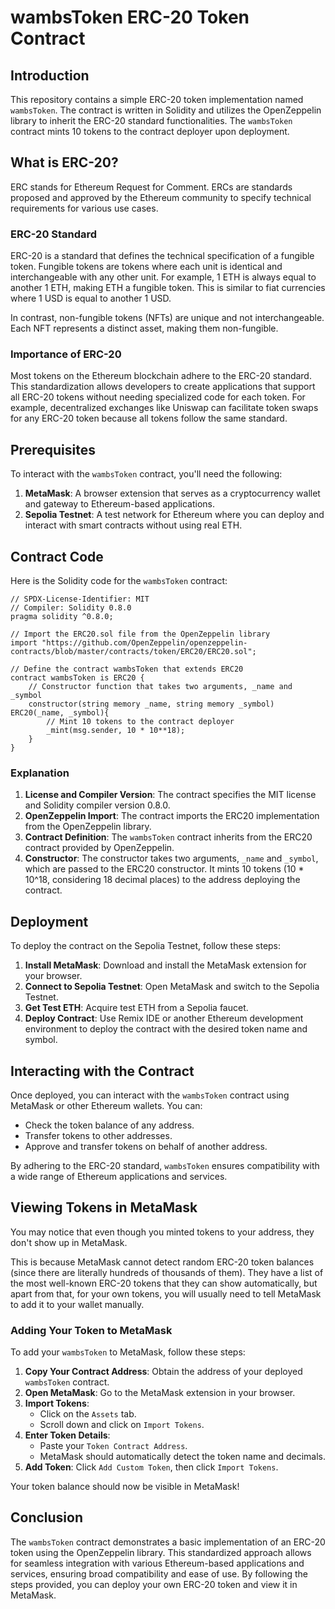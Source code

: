 # wambsToken ERC-20 Token Contract

## Introduction

This repository contains a simple ERC-20 token implementation named `wambsToken`. The contract is written in Solidity and utilizes the OpenZeppelin library to inherit the ERC-20 standard functionalities. The `wambsToken` contract mints 10 tokens to the contract deployer upon deployment.

## What is ERC-20?

ERC stands for Ethereum Request for Comment. ERCs are standards proposed and approved by the Ethereum community to specify technical requirements for various use cases.

### ERC-20 Standard

ERC-20 is a standard that defines the technical specification of a fungible token. Fungible tokens are tokens where each unit is identical and interchangeable with any other unit. For example, 1 ETH is always equal to another 1 ETH, making ETH a fungible token. This is similar to fiat currencies where 1 USD is equal to another 1 USD.

In contrast, non-fungible tokens (NFTs) are unique and not interchangeable. Each NFT represents a distinct asset, making them non-fungible.

### Importance of ERC-20

Most tokens on the Ethereum blockchain adhere to the ERC-20 standard. This standardization allows developers to create applications that support all ERC-20 tokens without needing specialized code for each token. For example, decentralized exchanges like Uniswap can facilitate token swaps for any ERC-20 token because all tokens follow the same standard.

## Prerequisites

To interact with the `wambsToken` contract, you'll need the following:

1. **MetaMask**: A browser extension that serves as a cryptocurrency wallet and gateway to Ethereum-based applications.
2. **Sepolia Testnet**: A test network for Ethereum where you can deploy and interact with smart contracts without using real ETH.

## Contract Code

Here is the Solidity code for the `wambsToken` contract:

```solidity
// SPDX-License-Identifier: MIT
// Compiler: Solidity 0.8.0
pragma solidity ^0.8.0;

// Import the ERC20.sol file from the OpenZeppelin library
import "https://github.com/OpenZeppelin/openzeppelin-contracts/blob/master/contracts/token/ERC20/ERC20.sol";

// Define the contract wambsToken that extends ERC20
contract wambsToken is ERC20 {
    // Constructor function that takes two arguments, _name and _symbol
    constructor(string memory _name, string memory _symbol) ERC20(_name, _symbol){
        // Mint 10 tokens to the contract deployer
        _mint(msg.sender, 10 * 10**18);
    }
}
```

### Explanation

1. **License and Compiler Version**: The contract specifies the MIT license and Solidity compiler version 0.8.0.
2. **OpenZeppelin Import**: The contract imports the ERC20 implementation from the OpenZeppelin library.
3. **Contract Definition**: The `wambsToken` contract inherits from the ERC20 contract provided by OpenZeppelin.
4. **Constructor**: The constructor takes two arguments, `_name` and `_symbol`, which are passed to the ERC20 constructor. It mints 10 tokens (10 * 10^18, considering 18 decimal places) to the address deploying the contract.

## Deployment

To deploy the contract on the Sepolia Testnet, follow these steps:

1. **Install MetaMask**: Download and install the MetaMask extension for your browser.
2. **Connect to Sepolia Testnet**: Open MetaMask and switch to the Sepolia Testnet.
3. **Get Test ETH**: Acquire test ETH from a Sepolia faucet.
4. **Deploy Contract**: Use Remix IDE or another Ethereum development environment to deploy the contract with the desired token name and symbol.

## Interacting with the Contract

Once deployed, you can interact with the `wambsToken` contract using MetaMask or other Ethereum wallets. You can:

- Check the token balance of any address.
- Transfer tokens to other addresses.
- Approve and transfer tokens on behalf of another address.

By adhering to the ERC-20 standard, `wambsToken` ensures compatibility with a wide range of Ethereum applications and services.

## Viewing Tokens in MetaMask

You may notice that even though you minted tokens to your address, they don't show up in MetaMask.

This is because MetaMask cannot detect random ERC-20 token balances (since there are literally hundreds of thousands of them). They have a list of the most well-known ERC-20 tokens that they can show automatically, but apart from that, for your own tokens, you will usually need to tell MetaMask to add it to your wallet manually.

### Adding Your Token to MetaMask

To add your `wambsToken` to MetaMask, follow these steps:

1. **Copy Your Contract Address**: Obtain the address of your deployed `wambsToken` contract.
2. **Open MetaMask**: Go to the MetaMask extension in your browser.
3. **Import Tokens**:
   - Click on the `Assets` tab.
   - Scroll down and click on `Import Tokens`.
4. **Enter Token Details**:
   - Paste your `Token Contract Address`.
   - MetaMask should automatically detect the token name and decimals.
5. **Add Token**: Click `Add Custom Token`, then click `Import Tokens`.

Your token balance should now be visible in MetaMask!

## Conclusion

The `wambsToken` contract demonstrates a basic implementation of an ERC-20 token using the OpenZeppelin library. This standardized approach allows for seamless integration with various Ethereum-based applications and services, ensuring broad compatibility and ease of use. By following the steps provided, you can deploy your own ERC-20 token and view it in MetaMask.